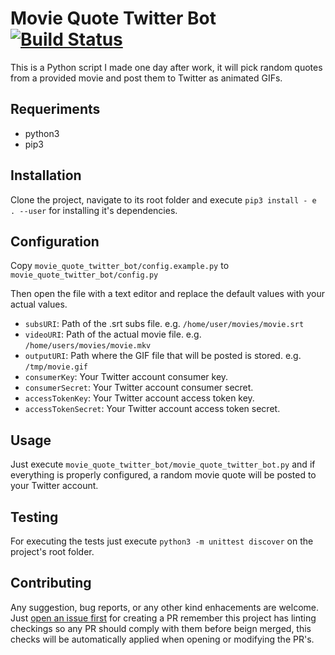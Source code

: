# Movie Quote Twitter Bot [![Build Status](https://travis-ci.org/namelivia/movie-quote-twitter-bot.svg?branch=master)](https://travis-ci.org/namelivia/movie-quote-twitter-bot)

This is a Python script I made one day after work, it will pick random quotes from a provided movie and post them to Twitter as animated GIFs.

## Requeriments

* python3
* pip3

## Installation

Clone the project, navigate to its root folder and execute `pip3 install - e . --user` for installing it's dependencies.

## Configuration

Copy `movie_quote_twitter_bot/config.example.py` to `movie_quote_twitter_bot/config.py`

Then open the file with a text editor and replace the default values with your actual values.

* `subsURI`: Path of the .srt subs file. e.g. `/home/user/movies/movie.srt`
* `videoURI`: Path of the actual movie file. e.g. `/home/users/movies/movie.mkv`
* `outputURI`: Path where the GIF file that will be posted is stored. e.g. `/tmp/movie.gif`
* `consumerKey`: Your Twitter account consumer key.
* `consumerSecret`: Your Twitter account consumer secret.
* `accessTokenKey`: Your Twitter account access token key.
* `accessTokenSecret`: Your Twitter account access token secret.

## Usage

Just execute `movie_quote_twitter_bot/movie_quote_twitter_bot.py` and if everything is properly configured, a random movie quote will be posted to your Twitter account.

## Testing

For executing the tests just execute `python3 -m unittest discover` on the project's root folder.

## Contributing
Any suggestion, bug reports, or any other kind enhacements are welcome. Just [open an issue first](https://github.com/namelivia/movie-quote-twitter-bot/issues/new) for creating a PR remember this project has linting checkings so any PR should comply with them before beign merged, this checks will be automatically applied when opening or modifying the PR's.
